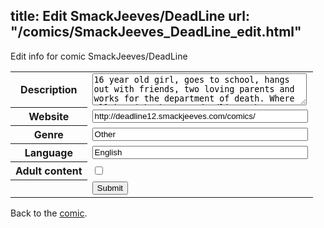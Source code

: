 title: Edit SmackJeeves/DeadLine
url: "/comics/SmackJeeves_DeadLine_edit.html"
---
Edit info for comic SmackJeeves/DeadLine

<form name="comic" action="http://gaepostmail.appspot.com/comic/" method="post">
<table class="comicinfo">
<tr>
<th>Description</th><td><textarea name="description" cols="40" rows="3">16 year old girl, goes to school, hangs out with friends, two loving parents and works for the department of death. Where all her jobs have a &quot;deadline&quot; Oh, there's also some yaoi/yuri in it, but later in the comic, you'll see. I also recommend that if your under the age of fifteen that you would discuss this with your parents due to sexual content and graphic violence</textarea></td>
</tr>
<tr>
<th>Website</th><td><input type="text" name="url" value="http://deadline12.smackjeeves.com/comics/" size="40"/></td>
</tr>
<tr>
<th>Genre</th><td><input type="text" name="genre" value="Other" size="40"/></td>
</tr>
<tr>
<th>Language</th><td><input type="text" name="language" value="English" size="40"/></td>
</tr>
<tr>
<th>Adult content</th><td><input type="checkbox" name="adult" value="adult" /></td>
</tr>
<tr>
<th></th><td>
<input type="hidden" name="comic" value="SmackJeeves_DeadLine" />
<input type="submit" name="submit" value="Submit" />
</td>
</tr>
</table>
</form>

Back to the [comic](SmackJeeves_DeadLine.html).
